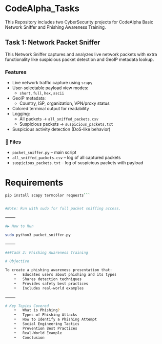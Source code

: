 # CodeAlpha_Tasks
This Repository includes two CyberSecurity projects for CodeAlpha Basic Network Sniffer and Phishing Awareness Training.

## Task 1: Network Packet Sniffer

This Network Sniffer captures and analyzes live network packets with extra functionality like suspicious packet detection and GeoIP metadata lookup.

###  Features
- Live network traffic capture using `scapy`
- User-selectable payload view modes:
  - `short`, `full`, `hex`, `ascii`
- GeoIP metadata:
  - Country, ISP, organization, VPN/proxy status
- Colored terminal output for readability
- Logging:
  - All packets → `all_sniffed_packets.csv`
  - Suspicious packets → `suspicious_packets.txt`
- Suspicious activity detection (DoS-like behavior)

### 📁 Files
- `packet_sniffer.py` – main script
- `all_sniffed_packets.csv` – log of all captured packets
- `suspicious_packets.txt` – log of suspicious packets with payload

# Requirements

```bash
pip install scapy termcolor requests```


#Note: Run with sudo for full packet sniffing access.

⸻

#▶ How to Run

sudo python3 packet_sniffer.py

⸻

###Task 2: Phishing Awareness Training

# Objective

To create a phishing awareness presentation that:
	•	Educates users about phishing and its types
	•	Shares detection techniques
	•	Provides safety best practices
	•	Includes real-world examples

⸻

# Key Topics Covered
	•	What is Phishing?
	•	Types of Phishing Attacks
	•	How to Identify a Phishing Attempt
	•	Social Engineering Tactics
	•	Prevention Best Practices
	•	Real-World Example
	•	Conclusion

